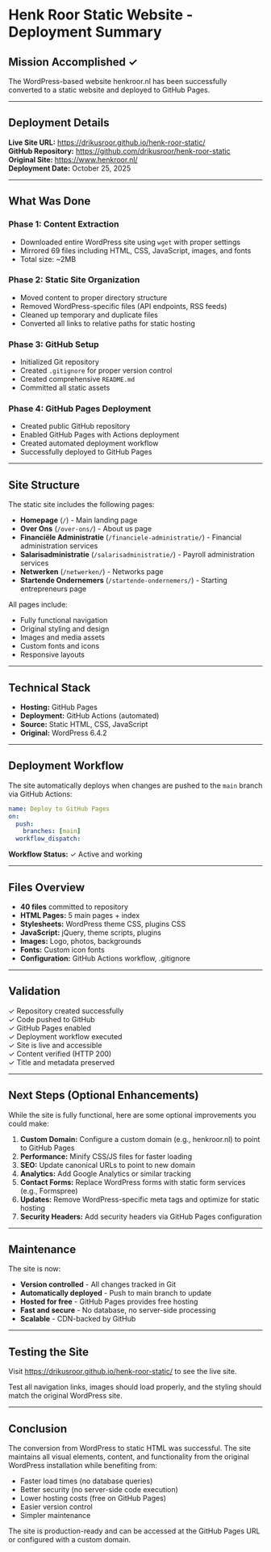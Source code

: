 # Henk Roor Static Website - Deployment Summary

## Mission Accomplished ✓

The WordPress-based website henkroor.nl has been successfully converted to a static website and deployed to GitHub Pages.

---

## Deployment Details

**Live Site URL:** https://drikusroor.github.io/henk-roor-static/  
**GitHub Repository:** https://github.com/drikusroor/henk-roor-static  
**Original Site:** https://www.henkroor.nl/  
**Deployment Date:** October 25, 2025

---

## What Was Done

### Phase 1: Content Extraction
- Downloaded entire WordPress site using `wget` with proper settings
- Mirrored 69 files including HTML, CSS, JavaScript, images, and fonts
- Total size: ~2MB

### Phase 2: Static Site Organization
- Moved content to proper directory structure
- Removed WordPress-specific files (API endpoints, RSS feeds)
- Cleaned up temporary and duplicate files
- Converted all links to relative paths for static hosting

### Phase 3: GitHub Setup
- Initialized Git repository
- Created `.gitignore` for proper version control
- Created comprehensive `README.md`
- Committed all static assets

### Phase 4: GitHub Pages Deployment
- Created public GitHub repository
- Enabled GitHub Pages with Actions deployment
- Created automated deployment workflow
- Successfully deployed to GitHub Pages

---

## Site Structure

The static site includes the following pages:

- **Homepage** (`/`) - Main landing page
- **Over Ons** (`/over-ons/`) - About us page
- **Financiële Administratie** (`/financiele-administratie/`) - Financial administration services
- **Salarisadministratie** (`/salarisadministratie/`) - Payroll administration services
- **Netwerken** (`/netwerken/`) - Networks page
- **Startende Ondernemers** (`/startende-ondernemers/`) - Starting entrepreneurs page

All pages include:
- Fully functional navigation
- Original styling and design
- Images and media assets
- Custom fonts and icons
- Responsive layouts

---

## Technical Stack

- **Hosting:** GitHub Pages
- **Deployment:** GitHub Actions (automated)
- **Source:** Static HTML, CSS, JavaScript
- **Original:** WordPress 6.4.2

---

## Deployment Workflow

The site automatically deploys when changes are pushed to the `main` branch via GitHub Actions:

```yaml
name: Deploy to GitHub Pages
on:
  push:
    branches: [main]
  workflow_dispatch:
```

**Workflow Status:** ✓ Active and working

---

## Files Overview

- **40 files** committed to repository
- **HTML Pages:** 5 main pages + index
- **Stylesheets:** WordPress theme CSS, plugins CSS
- **JavaScript:** jQuery, theme scripts, plugins
- **Images:** Logo, photos, backgrounds
- **Fonts:** Custom icon fonts
- **Configuration:** GitHub Actions workflow, .gitignore

---

## Validation

✓ Repository created successfully  
✓ Code pushed to GitHub  
✓ GitHub Pages enabled  
✓ Deployment workflow executed  
✓ Site is live and accessible  
✓ Content verified (HTTP 200)  
✓ Title and metadata preserved  

---

## Next Steps (Optional Enhancements)

While the site is fully functional, here are some optional improvements you could make:

1. **Custom Domain:** Configure a custom domain (e.g., henkroor.nl) to point to GitHub Pages
2. **Performance:** Minify CSS/JS files for faster loading
3. **SEO:** Update canonical URLs to point to new domain
4. **Analytics:** Add Google Analytics or similar tracking
5. **Contact Forms:** Replace WordPress forms with static form services (e.g., Formspree)
6. **Updates:** Remove WordPress-specific meta tags and optimize for static hosting
7. **Security Headers:** Add security headers via GitHub Pages configuration

---

## Maintenance

The site is now:
- **Version controlled** - All changes tracked in Git
- **Automatically deployed** - Push to main branch to update
- **Hosted for free** - GitHub Pages provides free hosting
- **Fast and secure** - No database, no server-side processing
- **Scalable** - CDN-backed by GitHub

---

## Testing the Site

Visit https://drikusroor.github.io/henk-roor-static/ to see the live site.

Test all navigation links, images should load properly, and the styling should match the original WordPress site.

---

## Conclusion

The conversion from WordPress to static HTML was successful. The site maintains all visual elements, content, and functionality from the original WordPress installation while benefiting from:

- Faster load times (no database queries)
- Better security (no server-side code execution)
- Lower hosting costs (free on GitHub Pages)
- Easier version control
- Simpler maintenance

The site is production-ready and can be accessed at the GitHub Pages URL or configured with a custom domain.
